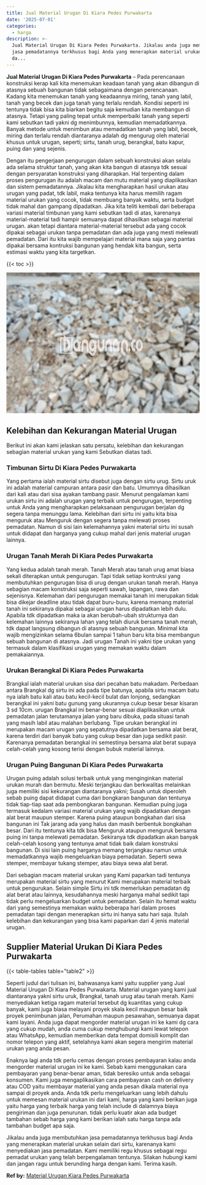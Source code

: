 ```yaml
---
title: Jual Material Urugan Di Kiara Pedes Purwakarta
date: '2025-07-01'
categories:
  - harga
description: >-
  Jual Material Urugan Di Kiara Pedes Purwakarta. Jikalau anda juga membutuhkan
  jasa pemadatannya terkhusus bagi Anda yang menerapkan material urukan selain
  da...
---
```


**Jual Material Urugan Di Kiara Pedes Purwakarta** – Pada perencanaan konstruksi kerap kali kita menemukan keadaan tanah yang akan dibangun di atasnya sebuah bangunan tidak sebagaimana dengan perencanaan. Kadang kita menemukan tanah yang keadaannya miring, tanah yang labil, tanah yang becek dan juga tanah yang terlalu rendah. Kondisi seperti ini tentunya tidak bisa kita biarkan begitu saja kemudian kita membangun di atasnya. Tetapi yang paling tepat untuk memperbaiki tanah yang seperti kami sebutkan tadi yakni dg menimbunnya, kemudian memadatkannya. Banyak metode untuk menimbun atau memadatkan tanah yang labil, becek, miring dan terlalu rendah diantaranya adalah dg mengurug oleh material khusus untuk urugan, seperti; sirtu, tanah urug, berangkal, batu kapur, puing dan yang sejenis.

Dengan itu pengerjaan pengurugan dalam sebuah konstruksi akan selalu ada selama struktur tanah, yang akan kita bangun di atasnya tdk sesuai dengan persyaratan konstruksi yang diharapkan. Hal terpenting dalam proses pengurugan itu adalah macam dan mutu material yang diaplikasikan dan sistem pemadatannya. Jikalau kita mengharapkan hasil urukan atau urugan yang padat, tdk labil, maka tentunya kita harus memilih ragam material urukan yang cocok, tidak membuang banyak waktu, serta budget tidak mahal dan gampang dipadatkan. Jika kita teliti kembali dari beberapa variasi material timbunan yang kami sebutkan tadi di atas, karenanya material-material tadi hampir semuanya dapat dihasilkan sebagai material urugan. akan tetapi diantara material-material tersebut ada yang cocok dipakai sebagai urukan tanpa pemadatan dan ada juga yang mesti melewati pemadatan. Dari itu kita wajib mempelajari material mana saja yang pantas dipakai bersama kontruksi bangunan yang hendak kita bangun, serta estimasi waktu yang kita targetkan.

{{< toc >}}

![Jual Material Urugan Di Kiara Pedes Purwakarta](/images/jual-urugan-33.png)

## Kelebihan dan Kekurangan Material Urugan

Berikut ini akan kami jelaskan satu persatu, kelebihan dan kekurangan sebagian material urukan yang kami Sebutkan diatas tadi.

### Timbunan Sirtu Di Kiara Pedes Purwakarta

Yang pertama ialah material sirtu disebut juga dengan sirtu urug. Sirtu uruk ini adalah material campuran antara pasir dan batu. Umumnya dihasilkan dari kali atau dari sisa ayakan tambang pasir. Menurut pengalaman kami urukan sirtu ini adalah urugan yang terbaik untuk pengurugan, terpenting untuk Anda yang mengharapkan pelaksanaan pengurugan berjalan dg segera tanpa menunggu lama. Kelebihan dari sirtu ini yaitu kita bisa menguruk atau Menguruk dengan segera tanpa melewati proses pemadatan. Namun di sisi lain kelemahannya yakni material sirtu ini susah untuk didapat dan harganya yang cukup mahal dari jenis material urugan lainnya.

### Urugan Tanah Merah Di Kiara Pedes Purwakarta

Yang kedua adalah tanah merah. Tanah Merah atau tanah urug amat biasa sekali diterapkan untuk pengurugan. Tapi tidak setiap kontruksi yang membutuhkan pengurugan bisa di urug dengan urukan tanah merah. Hanya sebagian macam konstruksi saja seperti sawah, lapangan, rawa dan sejenisnya. Kelemahan dari pengurugan memakai tanah ini merupakan tidak bisa dikejar deadline atau tidak dapat buru-buru, karena memang material tanah ini sekiranya dipakai sebagai urugan harus dipadatkan lebih dulu. Apabila tdk dipadatkan maka ia akan berubah-ubah strukturnya dan kelemahan lainnya sekiranya lahan yang telah diuruk bersama tanah merah, tdk dapat langsung dibangun di atasnya sebuah bangunan. Minimal kita wajib mengizinkan selama 6bulan sampai 1 tahun baru kita bisa membangun sebuah bangunan di atasnya. Jadi urugan Tanah ini yakni tipe urukan yang termasuk dalam klasifikasi urugan yang memakan waktu dalam pemakaiannya.

### Urukan Berangkal Di Kiara Pedes Purwakarta

Brangkal ialah material urukan sisa dari pecahan batu makadam. Perbedaan antara Brangkal dg sirtu ini ada pada tipe batunya, apabila sirtu macam batu nya ialah batu kali atau batu kecil-kecil bulat dan lonjong, sedangkan berangkal ini yakni batu gunung yang ukurannya cukup besar besar kisaran 3 sd 10cm. urugan Brangkal ini benar-benar sesuai diaplikasikan untuk pemadatan jalan terutamanya jalan yang baru dibuka, pada situasi tanah yang masih labil atau malahan berlubang. Tipe urukan berangkal ini merupakan macam urugan yang sepatutnya dipadatkan bersama alat berat, karena terdiri dari banyak batu yang cukup besar dan juga sedikit pasir. Karenanya pemadatan berangkal ini semestinya bersama alat berat supaya celah-celah yang kosong terisi dengan bubuk material lainnya.

### Urugan Puing Bangunan Di Kiara Pedes Purwakarta

Urugan puing adalah solusi terbaik untuk yang menginginkan material urukan murah dan bermutu. Meski terjangkau dan berkwalitas melainkan juga memiliki sisi kekurangan diantaranya yakni; Susah untuk diperoleh sebab puing dapat didapat cuma dari bongkaran bangunan dan tentunya tidak tiap-tiap saat ada pembongkaran bangunan. Kemudian puing juga termasuk kedalam variasi material urukan yang wajib dipadatkan dengan alat berat maupun stemper. Karena puing ataupun bongkahan dari sisa bangunan ini Tak jarang ada yang halus dan masih berbentuk bongkahan besar. Dari itu tentunya kita tdk bisa Menguruk ataupun menguruk bersama puing ini tanpa melewati pemadatan. Sekiranya tdk dipadatkan akan banyak celah-celah kosong yang tentunya amat tidak baik dalam konstruksi bangunan. Di sisi lain puing harganya memang terjangkau namun untuk memadatkannya wajib mengeluarkan biaya pemadatan. Seperti sewa stemper, membayar tukang stemper, atau biaya sewa alat berat.

Dari sebagian macam material urukan yang Kami paparkan tadi tentunya merupakan material sirtu yang menurut Kami merupakan material terbaik untuk pengurukan. Selain simple Sirtu ini tdk memerlukan pemadatan dg alat berat atau lainnya, kesudahannya meski harganya mahal sedikit tapi tidak perlu mengeluarkan budget untuk pemadatan. Selain itu hemat waktu dari yang semestinya memakan waktu beberapa hari dalam proses pemadatan tapi dengan menerapkan sirtu ini hanya satu hari saja. Itulah kelebihan dan kekurangan yang bisa kami paparkan dari 4 jenis material urugan.

## Supplier Material Urukan Di Kiara Pedes Purwakarta

{{< table-tables table="table2" >}}

Seperti judul dari tulisan ini, bahwasanya kami yaitu supplier yang Jual Material Urugan Di Kiara Pedes Purwakarta. Material urugan yang kami jual diantaranya yakni sirtu uruk, Brangkal, tanah urug atau tanah merah. Kami menyediakan ketiga ragam material tersebut dg kuantitas yang cukup banyak, kami juga biasa melayani proyek skala kecil maupun besar baik proyek penimbunan jalan, Perumahan maupun pesawahan, semuanya dapat kami layani. Anda juga dapat mengorder material urugan ini ke kami dg cara yang cukup mudah, anda cuma cukup menghubungi kami lewat telepon atau WhatsApp, kemudian memberikan data tempat domisili komplit dan nomor telepon yang aktif, setelahnya kami akan segera mengirim material urukan yang anda pesan.

Enaknya lagi anda tdk perlu cemas dengan proses pembayaran kalau anda mengorder material urugan ini ke kami. Sebab kami menggunakan cara pembayaran yang benar-benar aman, tidak beresiko untuk anda sebagai konsumen. Kami juga mengaplikasikan cara pembayaran cash on delivery atau COD yaitu membayar material yang anda pesan dikala material nya sampai di proyek anda. Anda tdk perlu mengeluarkan uang lebih dahulu untuk memesan material urukan ini dari kami, harga yang kami berikan juga yaitu harga yang terbaik harga yang telah include di dalamnya biaya pengiriman dan juga penurunan. tidak perlu kuatir akan ada budget tambahan sebab harga yang kami berikan ialah satu harga tanpa ada tambahan budget apa saja.

Jikalau anda juga membutuhkan jasa pemadatannya terkhusus bagi Anda yang menerapkan material urukan selain dari sirtu, karenanya kami menyediakan jasa pemadatan. Kami memiliki regu khusus sebagai regu pemadat urukan yang telah berpengalaman tentunya. Silakan hubungi kami dan jangan ragu untuk berunding harga dengan kami. Terima kasih.

**Ref by:** [Material Urugan Kiara Pedes Purwakarta](https://id.wikipedia.org/wiki/Material)
